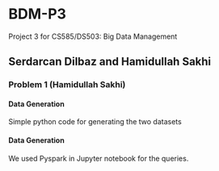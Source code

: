 # BDM-P3
Project 3 for CS585/DS503: Big Data Management
## Serdarcan Dilbaz and Hamidullah Sakhi
### Problem 1 (Hamidullah Sakhi)
#### Data Generation
Simple python code for generating the two datasets
#### Data Generation
We used Pyspark in Jupyter notebook for the queries. 